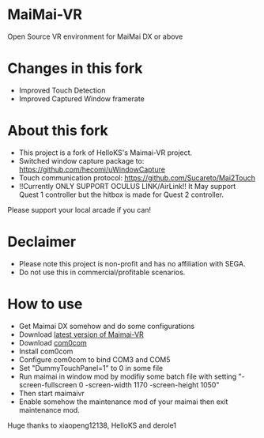 # MaiMai-VR
Open Source VR environment for MaiMai DX or above

# Changes in this fork
- Improved Touch Detection
- Improved Captured Window framerate


# About this fork
- This project is a fork of HelloKS's Maimai-VR project. 
- Switched window capture package to: https://github.com/hecomi/uWindowCapture
- Touch communication protocol: https://github.com/Sucareto/Mai2Touch
- !!Currently ONLY SUPPORT OCULUS LINK/AirLink!! It May support Quest 1 controller but the hitbox is made for Quest 2 controller.

Please support your local arcade if you can!

# Declaimer
- Please note this project is non-profit and has no affiliation with SEGA.
- Do not use this in commercial/profitable scenarios.

# How to use
- Get Maimai DX somehow and do some configurations
- Download [latest version of Maimai-VR](https://github.com/xiaopeng12138/MaiMai-VR/releases)
- Download [com0com](https://storage.googleapis.com/google-code-archive-downloads/v2/code.google.com/powersdr-iq/setup_com0com_W7_x64_signed.exe)
- Install com0com
- Configure com0com to bind COM3 and COM5
- Set "DummyTouchPanel=1" to 0 in some file 
- Run maimai in window mod by modifiy some batch file with setting "-screen-fullscreen 0 -screen-width 1170 -screen-height 1050"
- Then start maimaivr
- Enable somehow the maintenance mod of your maimai then exit maintenance mod.

Huge thanks to xiaopeng12138, HelloKS and derole1
